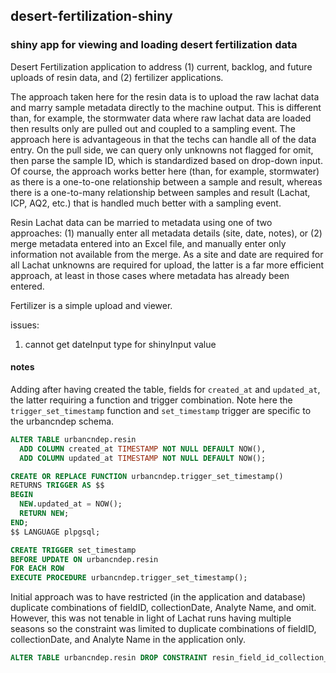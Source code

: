 ## desert-fertilization-shiny

### shiny app for viewing and loading desert fertilization data

Desert Fertilization application to address (1) current, backlog, and future
uploads of resin data, and (2) fertilizer applications.

The approach taken here for the resin data is to upload the raw lachat data and
marry sample metadata directly to the machine output. This is different than,
for example, the stormwater data where raw lachat data are loaded then results
only are pulled out and coupled to a sampling event. The approach here is
advantageous in that the techs can handle all of the data entry. On the pull
side, we can query only unknowns not flagged for omit, then parse the sample ID,
which is standardized based on drop-down input. Of course, the approach works
better here (than, for example, stormwater) as there is a one-to-one
relationship between a sample and result, whereas there is a one-to-many
relationship between samples and result (Lachat, ICP, AQ2, etc.) that is handled
much better with a sampling event.

Resin Lachat data can be married to metadata using one of two approaches: (1)
manually enter all metadata details (site, date, notes), or (2) merge metadata
entered into an Excel file, and manually enter only information not available
from the merge. As a site and date are required for all Lachat unknowns are
required for upload, the latter is a far more efficient approach, at least in
those cases where metadata has already been entered.

Fertilizer is a simple upload and viewer.

issues:
1. cannot get dateInput type for shinyInput value

#### notes

Adding after having created the table, fields for `created_at` and `updated_at`,
the latter requiring a function and trigger combination. Note here the
`trigger_set_timestamp` function and `set_timestamp` trigger are specific to the
urbancndep schema.

```sql
ALTER TABLE urbancndep.resin
  ADD COLUMN created_at TIMESTAMP NOT NULL DEFAULT NOW(),
  ADD COLUMN updated_at TIMESTAMP NOT NULL DEFAULT NOW();

CREATE OR REPLACE FUNCTION urbancndep.trigger_set_timestamp()
RETURNS TRIGGER AS $$
BEGIN
  NEW.updated_at = NOW();
  RETURN NEW;
END;
$$ LANGUAGE plpgsql;

CREATE TRIGGER set_timestamp
BEFORE UPDATE ON urbancndep.resin
FOR EACH ROW
EXECUTE PROCEDURE urbancndep.trigger_set_timestamp();
```

Initial approach was to have restricted (in the application and database)
duplicate combinations of fieldID, collectionDate, Analyte Name, and omit.
However, this was not tenable in light of Lachat runs having multiple seasons so
the constraint was limited to duplicate combinations of fieldID, collectionDate,
and Analyte Name in the application only.

```sql
ALTER TABLE urbancndep.resin DROP CONSTRAINT resin_field_id_collection_date_analyte_name_omit_key;
```